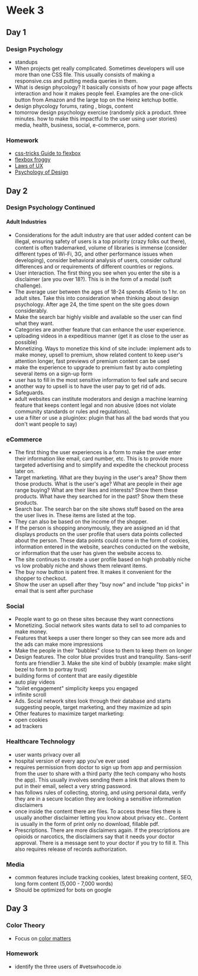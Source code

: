 # Week 3

## Day 1

### Design Psychology

- standups
- When projects get really complicated. Sometimes developers will use more than one CSS file. This usually consists of making a responsive.css and putting media queries in them.
- What is design phycology? It basically consists of how your page affects interaction and how it makes people feel. Examples are the one-click button from Amazon and the large top on the Heinz ketchup bottle.
- design phycology forums, rating , blogs, content
- tomorrow design psychology exercise (randomly pick a product. three minutes. how to make this impactful to the user using user stories) media, health, business, social, e-commerce, porn.

### Homework

- [css-tricks Guide to flexbox](https://css-tricks.com/snippets/css/a-guide-to-flexbox/)
- [flexbox froggy](https://flexboxfroggy.com/)
- [Laws of UX](https://lawsofux.com/)
- [Psychology of Design](https://jonyablonski.com/articles/2018/the-psychology-of-design/)

## Day 2

### Design Psychology Continued

#### Adult Industries

- Considerations for the adult industry are that user added content can be illegal, ensuring safety of users is a top priority (crazy folks out there), content is often trademarked, volume of libraries is immense (consider different types of Wi-Fi, 3G, and other performance issues when developing), consider behavioral analysis of users, consider cultural differences and or requirements of different countries or regions.
- User interaction. The first thing you see when you enter the site is a disclaimer (are you over 18?). This is in the form of a modal (soft challenge).
- The average user between the ages of 18-24 spends 45min to 1 hr. on adult sites. Take this into consideration when thinking about design psychology. After age 24, the time spent on the site goes down considerably.
- Make the search bar highly visible and available so the user can find what they want.
- Categories are another feature that can enhance the user experience.
- uploading videos in a expeditious manner (get it as close to the user as possible)
- Monetizing. Ways to monetize this kind of site include: implement ads to make money, upsell to premium, show related content to keep user's attention longer, fast previews of premium content can be used
- make the experience to upgrade to premium fast by auto completing several items on a sign-up form
- user has to fill in the most sensitive information to feel safe and secure
- another way to upsell is to have the user pay to get rid of ads.
- Safeguards.
- adult websites can institute moderators and design a machine learning feature that keeps content legal and non abusive (does not violate community standards or rules and regulations).
- use a filter or use a plugin(ex: plugin that has all the bad words that you don't want people to say)

### eCommerce

- The first thing the user experiences is a form to make the user enter their information like email, card number, etc. This is to provide more targeted advertising and to simplify and expedite the checkout process later on.
- Target marketing. What are they buying in the user's area? Show them those products. What is the user's age? What are people in their age range buying? What are their likes and interests? Show them these products. What have they searched for in the past? Show them these products.
- Search bar. The search bar on the site shows stuff based on the area the user lives in. These items are listed at the top.
- They can also be based on the income of the shopper.
- If the person is shopping anonymously, they are assigned an id that displays products on the user profile that users data points collected about the person. These data points could come in the form of cookies, information entered in the website, searches conducted on the website, or information that the user has given the website access to.
- The site continues to create a user profile based on high probably niche vs low probably niche and shows them relevant items.
- The buy now button is patent free. It makes it convenient for the shopper to checkout.
- Show the user an upsell after they "buy now" and include "top picks" in email that is sent after purchase

### Social

- People want to go on these sites because they want connections
- Monetizing. Social network sites wants data to sell to ad companies to make money.
- Features that keeps a user there longer so they can see more ads and the ads can make more impressions
- Make the people in their "bubbles" close to them to keep them on longer
- Design features. The color blue provides trust and tranquility. Sans-serif fonts are friendlier 3. Make the site kind of bubbly (example: make slight bezel to form to portray trust)
- building forms of content that are easily digestible
- auto play videos
- "toilet engagement" simplicity keeps you engaged
- infinite scroll
- Ads. Social network sites look through their database and starts suggesting people, target marketing, and they maximize ad spin
- Other features to maximize target marketing:
- open cookies
- ad trackers

### Healthcare Technology

- user wants privacy over all
- hospital version of every app you've ever used
- requires permission from doctor to sign up from app and permission from the user to share with a third party (the tech company who hosts the app). This usually involves sending them a link that allows them to put in their email, select a very string password.
- has follows rules of collecting, storing, and using personal data, verify they are in a secure location they are looking a sensitive information disclaimers
- once inside the content there are files. To access these files there is usually another disclaimer letting you know about privacy etc.. Content is usually in the form of print only no download, fillable pdf.
- Prescriptions. There are more disclaimers again. If the prescriptions are opioids or narcotics, the disclaimers say that it needs your doctor approval. There is a message sent to your doctor if you try to fill it. This also requires release of records authorization.

### Media

- common features include tracking cookies, latest breaking content, SEO, long form content (5,000 - 7,000 words)
- Should be optimized for bots on google

## Day 3

### Color Theory

- Focus on [color matters](https://www.colormatters.com/color-and-design/basic-color-theory)

### Homework

- identify the three users of #vetswhocode.io
